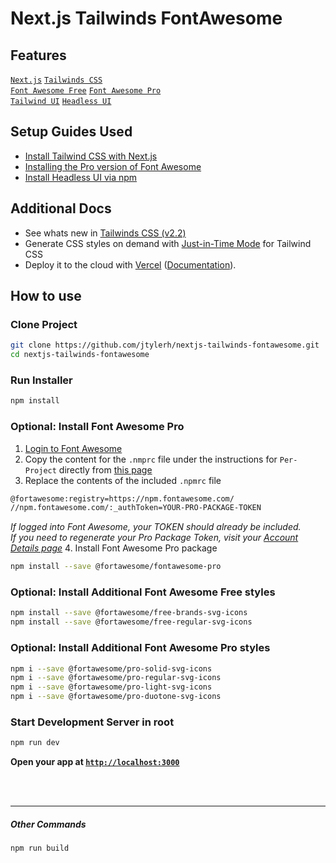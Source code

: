 # Next.js Tailwinds FontAwesome
## Features
[`Next.js`](https://nextjs.org) [`Tailwinds CSS`](https://tailwindcss.com)  
[`Font Awesome Free`](https://fontawesome.com) [`Font Awesome Pro`](https://fontawesome.com)  
[`Tailwind UI`](https://tailwindui.com) [`Headless UI`](https://headlessui.dev)
## Setup Guides Used

* [Install Tailwind CSS with Next.js](https://tailwindcss.com/docs/guides/nextjs)
* [Installing the Pro version of Font Awesome](https://fontawesome.com/v5.15/how-to-use/on-the-web/setup/using-package-managers#installing-pro)
* [Install Headless UI via npm](https://headlessui.dev/react/menu#installation)

## Additional Docs
* See whats new in [Tailwinds CSS (v2.2)](https://blog.tailwindcss.com/tailwindcss-2-2)
* Generate CSS styles on demand with [Just-in-Time Mode](https://tailwindcss.com/docs/just-in-time-mode) for Tailwind CSS
* Deploy it to the cloud with [Vercel](https://vercel.com/new?utm_source=github&utm_medium=readme&utm_campaign=next-example) ([Documentation](https://nextjs.org/docs/deployment)).

## How to use

### Clone Project
```bash
git clone https://github.com/jtylerh/nextjs-tailwinds-fontawesome.git
cd nextjs-tailwinds-fontawesome
```

### Run Installer
```bash
npm install
```

### Optional: Install Font Awesome Pro
1. [Login to Font Awesome](https://fontawesome.com/sessions/sign-in)  
2. Copy the content for the `.nmprc` file under the instructions for `Per-Project` directly from [this page](https://fontawesome.com/v5.15/how-to-use/on-the-web/setup/using-package-managers#installing-pro)  
3. Replace the contents of the included `.npmrc` file
```bash
@fortawesome:registry=https://npm.fontawesome.com/
//npm.fontawesome.com/:_authToken=YOUR-PRO-PACKAGE-TOKEN
```
*If logged into Font Awesome, your TOKEN should already be included.*  
*If you need to regenerate your Pro Package Token, visit your [Account Details page](https://fontawesome.com/account)*
4. Install Font Awesome Pro package
```bash
npm install --save @fortawesome/fontawesome-pro
```
### Optional: Install Additional Font Awesome Free styles
```bash
npm install --save @fortawesome/free-brands-svg-icons
npm install --save @fortawesome/free-regular-svg-icons
```

### Optional: Install Additional Font Awesome Pro styles
```bash
npm i --save @fortawesome/pro-solid-svg-icons
npm i --save @fortawesome/pro-regular-svg-icons
npm i --save @fortawesome/pro-light-svg-icons
npm i --save @fortawesome/pro-duotone-svg-icons
```

### Start Development Server in root
```bash
npm run dev
```
**Open your app at [`http://localhost:3000`](http://localhost:3000)**
  
<br/>

<br/>
  
****
##### Other Commands
```bash
npm run build
``` 
